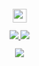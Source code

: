 
<p align="center"><a href="https://www.linkedin.com/in/mohamed-nuh-215674199/"><img src="https://img.shields.io/badge/linkedin-%230077B5.svg?&style=for-the-badge&logo=linkedin&logoColor=white" height=25></a> 
</p>

<p align=center>
  <a href="mailto:nuhm39@gmail.com@gmail.com" target="_blank">
    <img src="https://img.shields.io/badge/Gmail-D14836?style=for-the-badge&logo=gmail&logoColor=white">
  </a>
  <a href="https://open.spotify.com/playlist/37i9dQZF1DWYkaDif7Ztbp">
    <img src="https://img.shields.io/badge/Spotify-1ED760?&style=for-the-badge&logo=spotify&logoColor=white">
  </a>
</p>


<p align=center>  
  <img align=center src="https://github-readme-stats.vercel.app/api/top-langs/?username=madeby254&show_icons=true&theme=radical">
  
</p>
